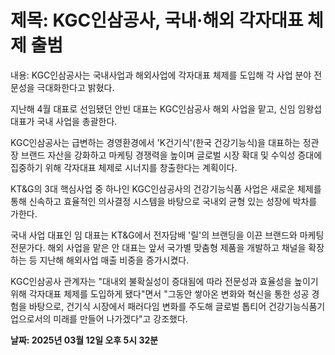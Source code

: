 # **제목: KGC인삼공사, 국내·해외 각자대표 체제 출범**

  내용: KGC인삼공사는 국내사업과 해외사업에 각자대표 체제를 도입해 각 사업 분야 전문성을 극대화한다고 밝혔다.

지난해 4월 대표로 선임됐던 안빈 대표는 KGC인삼공사 해외 사업을 맡고, 신임 임왕섭 대표가 국내 사업을 총괄한다.

KGC인삼공사는 급변하는 경영환경에서 'K건기식'(한국 건강기능식)을 대표하는 정관장 브랜드 자산을 강화하고 마케팅 경쟁력을 높이며 글로벌 시장 확대 및 수익성 증대에 집중하기 위해 각자대표 체제로 시너지를 창출한다는 계획이다.

KT&G의 3대 핵심사업 중 하나인 KGC인삼공사의 건강기능식품 사업은 새로운 체제를 통해 신속하고 효율적인 의사결정 시스템을 바탕으로 국내외 균형 있는 성장에 박차를 가한다.

국내 사업 대표인 임 대표는 KT&G에서 전자담배 '릴'의 브랜딩을 이끈 브랜드와 마케팅 전문가다. 해외 사업을 맡은 안 대표는 앞서 국가별 맞춤형 제품을 개발하고 채널을 확장하는 등 지난해 해외사업 매출 비중을 증가시켰다.

KGC인삼공사 관계자는 "대내외 불확실성이 증대됨에 따라 전문성과 효율성을 높이기 위해 각자대표 체제를 도입하게 됐다"면서 "그동안 쌓아온 변화와 혁신을 통한 성공 경험을 바탕으로, 건기식 시장에서 패러다임 변화를 주도해 글로벌 톱티어 건강기능식품기업으로서의 미래를 만들어 나가겠다"고 강조했다.

  **날짜: 2025년 03월 12일 오후 5시 32분**